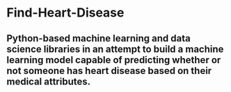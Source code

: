 # Find-Heart-Disease
## Python-based machine learning and data science libraries in an attempt to build a machine learning model capable of predicting whether or not someone has heart disease based on their medical attributes.

